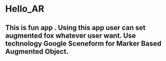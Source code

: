 # Hello_AR
## This is fun app . Using this app user can set augmented fox whatever user want. Use technology Google Sceneform for Marker Based Augmented Object. 
